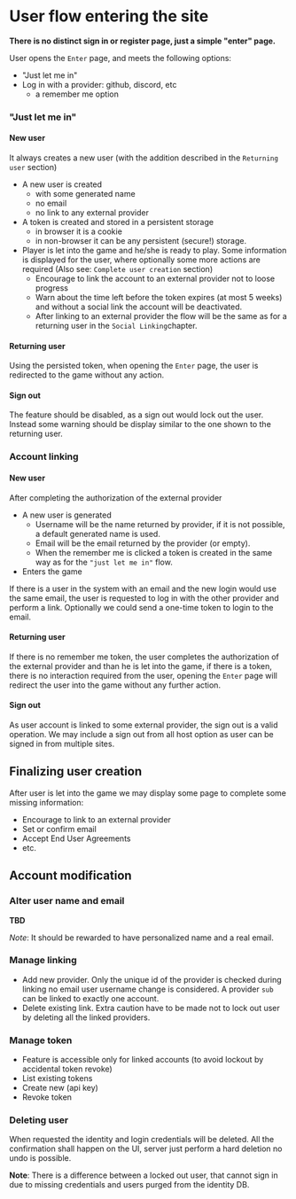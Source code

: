 # User flow entering the site

**There is no distinct sign in or register page, just a simple "enter" page.**

User opens the `Enter` page, and meets the following  options:
  - "Just let me in"
  - Log in with a provider: github, discord, etc
    - a remember me option

### "Just let me in"

#### New user

It always creates a new user (with the addition described in the `Returning user` section)
 - A new user is created 
   - with some generated name 
   - no email
   - no link to any external provider
 - A token is created and stored in a persistent storage 
   - in browser it is a cookie
   - in non-browser it can be any persistent (secure!) storage.
 - Player is let into the game and he/she is ready to play. Some information is displayed for the user, where optionally some more actions are required (Also see: `Complete user creation` section)
   - Encourage to link the account to an external provider not to loose progress
   - Warn about the time left before the token expires (at most 5 weeks) and without a social link the account will be deactivated.
   - After linking to an external provider the flow will be the same as for a returning user in the `Social Linking`chapter.

#### Returning user

Using the persisted token, when opening the `Enter` page, the user is redirected to the game without any action.
 
#### Sign out

The feature should be disabled, as a sign out would lock out the user. Instead some warning should be display similar to the one shown to the returning user.

### Account linking

#### New user

After completing the authorization of the external provider
  - A new user is generated
    - Username will be the name returned by provider, if it is not possible, a default generated name is used.
    - Email will be the email returned by the provider (or empty).
    - When the remember me is clicked a token is created in the same way as for the `"just let me in"` flow.
  - Enters the game

If there is a user in the system with an email and the new login would use the same email, the user is requested to log in with the other provider and perform a link. Optionally
we could send a one-time token to login to the email.

#### Returning user

If there is no remember me token, the user completes the authorization of the external provider and than he is let into the game, if there is a token, there is no interaction required from the user, opening the `Enter` page will redirect the user into the game without any further action.

#### Sign out

As user account is linked to some external provider, the sign out is a valid operation. We may include a sign out from all host option
as user can be signed in from multiple sites.

## Finalizing user creation

After user is let into the game we may display some page to complete some missing information:
 - Encourage to link to an external provider
 - Set or confirm email
 - Accept End User Agreements
 - etc.

## Account modification

### Alter user name and email
 
**TBD**

*Note*: It should be rewarded to have personalized name and a real email.

### Manage linking
 
 - Add new provider. Only the unique id of the provider is checked during linking no email user username change is considered. A provider `sub` can be linked to exactly one account.
 - Delete existing link. Extra caution have to be made not to lock out user by deleting all the linked providers.

### Manage token
 
 - Feature is accessible only for linked accounts (to avoid lockout by accidental token revoke)
 - List existing tokens
 - Create new (api key)
 - Revoke token

### Deleting user

When requested the identity and login credentials will be deleted. All the confirmation shall happen on the UI, server just perform a hard deletion no undo is possible. 

**Note**: There is a difference between a locked out user, that cannot sign in due to missing credentials and users purged from the identity DB.
